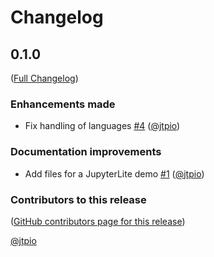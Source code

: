 # Changelog

<!-- <START NEW CHANGELOG ENTRY> -->

## 0.1.0

([Full Changelog](https://github.com/jtpio/jupyterlab-codeium/compare/5e6049da035a16249e8784e0037c3c4802974d90...6c748933be3fd695d807e5d43bb1580e80ddd841))

### Enhancements made

- Fix handling of languages [#4](https://github.com/jtpio/jupyterlab-codeium/pull/4) ([@jtpio](https://github.com/jtpio))

### Documentation improvements

- Add files for a JupyterLite demo [#1](https://github.com/jtpio/jupyterlab-codeium/pull/1) ([@jtpio](https://github.com/jtpio))

### Contributors to this release

([GitHub contributors page for this release](https://github.com/jtpio/jupyterlab-codeium/graphs/contributors?from=2024-06-03&to=2024-06-04&type=c))

[@jtpio](https://github.com/search?q=repo%3Ajtpio%2Fjupyterlab-codeium+involves%3Ajtpio+updated%3A2024-06-03..2024-06-04&type=Issues)

<!-- <END NEW CHANGELOG ENTRY> -->
